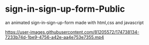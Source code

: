 # sign-in-sign-up-form-Public
an animated sign-in-sign-up-form made with html,css and javascript


https://user-images.githubusercontent.com/81205572/174738134-7233b74d-1be9-4756-a42e-aa4e753e7355.mp4

